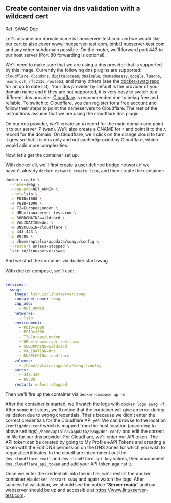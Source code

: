 ## Create container via dns validation with a wildcard cert 
Ref: [SWAG Doc](https://docs.linuxserver.io/general/swag/#create-container-via-dns-validation-with-a-wildcard-cert)

Let's assume our domain name is linuxserver-test.com and we would like our cert to also cover www.linuxserver-test.com, ombi.linuxserver-test.com and any other subdomain possible. On the router, we'll forward port 443 to our host server (Port 80 forwarding is optional).

We'll need to make sure that we are using a dns provider that is supported by this image. Currently the following dns plugins are supported: `cloudflare`, `cloudxns`, `digitalocean`, `dnsimple`, `dnsmadeeasy`, `google`, `luadns`, `nsone`, `ovh`, `rfc2136`, `route53`, and many others (see the [docker-swag repo](https://github.com/linuxserver/docker-swag/tree/master/root/defaults/dns-conf) for an up to date list). Your dns provider by default is the provider of your domain name and if they are not supported, it is very easy to switch to a different dns provider. [Cloudflare](https://www.cloudflare.com/) is recommended due to being free and reliable. To switch to Cloudflare, you can register for a free account and follow their steps to point the nameservers to Cloudflare. The rest of the instructions assume that we are using the cloudflare dns plugin.

On our dns provider, we'll create an `A` record for the main domain and point it to our server IP (wan). We'll also create a CNAME for `*` and point it to the `A` record for the domain. On Cloudflare, we'll click on the orange cloud to turn it grey so that it is dns only and not cached/proxied by Cloudflare, which would add more complexities.

Now, let's get the container set up.

With docker cli, we'll first create a user defined bridge network if we haven't already `docker network create lsio`, and then create the container:

```bash
docker create \
  --name=swag \
  --cap-add=NET_ADMIN \
  --net=lsio \
  -e PUID=1000 \
  -e PGID=1000 \
  -e TZ=Europe/London \
  -e URL=linuxserver-test.com \
  -e SUBDOMAINS=wildcard \
  -e VALIDATION=dns \
  -e DNSPLUGIN=cloudflare \
  -p 443:443 \
  -p 80:80 \
  -v /home/aptalca/appdata/swag:/config \
  --restart unless-stopped \
  lscr.io/linuxserver/swag
```

And we start the container via docker start swag

With docker compose, we'll use:

```yml
---
services:
  swag:
    image: lscr.io/linuxserver/swag
    container_name: swag
    cap_add:
      - NET_ADMIN
    networks:
      - lsio
    environment:
      - PUID=1000
      - PGID=1000
      - TZ=Europe/London
      - URL=linuxserver-test.com
      - SUBDOMAINS=wildcard
      - VALIDATION=dns
      - DNSPLUGIN=cloudflare
    volumes:
      - /home/aptalca/appdata/swag:/config
    ports:
      - 443:443
      - 80:80
    restart: unless-stopped
```

Then we'll fire up the container via `docker-compose up -d`

After the container is started, we'll watch the logs with `docker logs swag -f`. After some init steps, we'll notice that the container will give an error during validation due to wrong credentials. That's because we didn't enter the correct credentials for the Cloudflare API yet. We can browse to the location `/config/dns-conf` which is mapped from the host location (according to above settings) `/home/aptalca/appdata/swag/dns-conf/` and edit the correct ini file for our dns provider. For Cloudflare, we'll enter our API token. The API token can be created by going to My Profile->API Tokens and creating a token with the Edit DNS permission on the DNS zones for which you wish to request certificates. In the cloudflare.ini comment out the `dns_cloudflare_email` and `dns_cloudflare_api_key` values, then uncomment `dns_cloudflare_api_token` and add your API token against it.

Once we enter the credentials into the ini file, we'll restart the docker container via `docker restart swag` and again watch the logs. After successful validation, we should see the notice "**Server ready**" and our webserver should be up and accessible at https://www.linuxserver-test.com.
